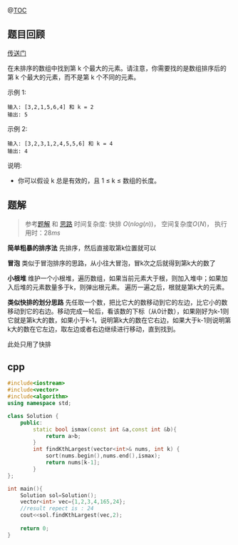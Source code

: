 
@[TOC](LeetCode-day45-数组中的第K个最大元素-快排-cpp)

## 题目回顾

[传送门](https://leetcode-cn.com/problems/kth-largest-element-in-an-array/)

在未排序的数组中找到第 k 个最大的元素。请注意，你需要找的是数组排序后的第 k 个最大的元素，而不是第 k 个不同的元素。

示例 1:

```
输入: [3,2,1,5,6,4] 和 k = 2
输出: 5

```

示例 2:

```
输入: [3,2,3,1,2,4,5,5,6] 和 k = 4
输出: 4
```

说明:

- 你可以假设 k 总是有效的，且 1 ≤ k ≤ 数组的长度。

## 题解

> 参考[题解](https://leetcode-cn.com/problems/kth-largest-element-in-an-array/solution/shu-zu-zhong-de-di-kge-zui-da-yuan-su-by-gpe3dbjds/) 和 [思路](https://leetcode-cn.com/problems/kth-largest-element-in-an-array/solution/ji-chong-si-lu-by-dox1994/)
> 时间复杂度: 快排 $O(nlog(n))$， 
> 空间复杂度$O(N)$，
> 执行用时：$28 ms$

**简单粗暴的排序法**
先排序，然后直接取第k位置就可以

**冒泡**
类似于冒泡排序的思路，从小往大冒泡，冒k次之后就得到第k大的数了

**小根堆**
维护一个小根堆，遍历数组，如果当前元素大于根，则加入堆中；如果加入后堆的元素数量多于k，则弹出根元素。 遍历一遍之后，根就是第k大的元素。

**类似快排的划分思路**
先任取一个数，把比它大的数移动到它的左边，比它小的数移动到它的右边。移动完成一轮后，看该数的下标（从0计数），如果刚好为k-1则它就是第k大的数，如果小于k-1，说明第k大的数在它右边，如果大于k-1则说明第k大的数在它左边，取左边或者右边继续进行移动，直到找到。



此处只用了快排

## cpp

```c++
#include<iostream>
#include<vector>
#include<algorithm>
using namespace std;

class Solution {
    public:
        static bool ismax(const int &a,const int &b){
            return a>b;
        }
        int findKthLargest(vector<int>& nums, int k) {
            sort(nums.begin(),nums.end(),ismax);
            return nums[k-1];
        }
};

int main(){
    Solution sol=Solution();
    vector<int> vec={1,2,3,4,165,24};
    //result repect is : 24
    cout<<sol.findKthLargest(vec,2);
        
    return 0;
}
```
